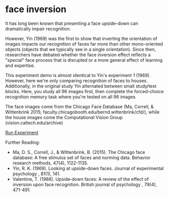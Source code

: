 # face inversion

It has long been known that presenting a face upside-down can dramatically impair recognition.


However, Yin (1969) was the first to show that inverting the orientation of images impacts our recognition of faces far more than other mono-oriented objects (objects that we typically see in a single orientation). Since then, researchers have debated whether the face inversion effect reflects a "special" face process that is disrupted or a more general effect of learning and expertise.


This experiment demo is almost identical to Yin's experiment 1 (1969). However, here we're only comparing recognition of faces to houses. Additionally, in the original study Yin alternated between small study/test blocks. Here, you study all 96 images first, then complete the forced-choice recognition memory task where you're tested on all 96 images.


The face images come from the Chicago Face Database (Ma, Correll, & Wittenbrink 2015; faculty.chicagobooth.edu/bernd.wittenbrink/cfd/), while the house images come the Computational Vision Group (vision.caltech.edu/archive)

[Run Experiment](https://nbrosowsky.github.io/online-psychology-demos/face-inversion/index.html)


Further Reading:
- Ma, D. S., Correll, J., & Wittenbrink, B. (2015). The Chicago face database: A free stimulus set of faces and norming data. Behavior research methods, 47(4), 1122-1135.
- Yin, R. K. (1969). Looking at upside-down faces. Journal of experimental psychology , 81(1), 141.
- Valentine, T. (1988). Upside‐down faces: A review of the effect of inversion upon face recognition. British journal of psychology , 79(4), 471-491.